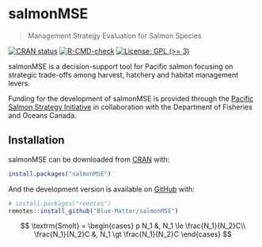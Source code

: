 
<!-- README.md is generated from README.Rmd. Please edit that file -->

# salmonMSE

> Management Strategy Evaluation for Salmon Species

<!-- badges: start -->

[![CRAN
status](https://www.r-pkg.org/badges/version/salmonMSE)](https://cran.r-project.org/package=salmonMSE)
[![R-CMD-check](https://github.com/Blue-Matter/salmonMSE/actions/workflows/R-CMD-check.yaml/badge.svg)](https://github.com/Blue-Matter/salmonMSE/actions/workflows/R-CMD-check.yaml)
[![License: GPL (\>=
3)](https://img.shields.io/badge/license-GPL%20(%3E=%203)-blue.svg)](https://cran.r-project.org/web/licenses/GPL-3)

<!-- badges: end -->

salmonMSE is a decision-support tool for Pacific salmon focusing on
strategic trade-offs among harvest, hatchery and habitat management
levers.

Funding for the development of salmonMSE is provided through the
[Pacific Salmon Strategy
Initiative](https://www.dfo-mpo.gc.ca/campaign-campagne/pss-ssp/index-eng.html)
in collaboration with the Department of Fisheries and Oceans Canada.

## Installation

salmonMSE can be downloaded from [CRAN](https://CRAN.R-project.org)
with:

``` r
install.packages("salmonMSE")
```

And the development version is available on
[GitHub](https://github.com/) with:

``` r
# install.packages("remotes")
remotes::install_github("Blue-Matter/salmonMSE")
```

$$
\textrm{Smolt} =
\begin{cases}
p N_1 &, N_1 \le \frac{N_1}{N_2}C\\
\frac{N_1}{N_2}C &, N_1 \gt \frac{N_1}{N_2}C
\end{cases}
$$
